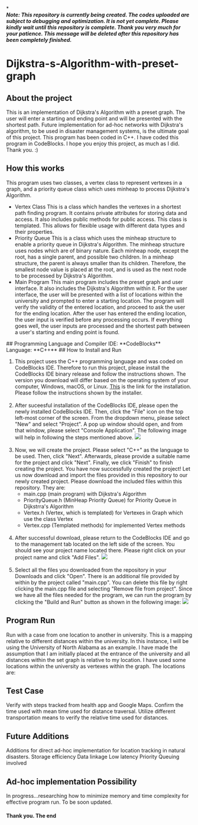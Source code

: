 ********************************************************<br> Note: This repository is currently being created. The codes uploaded are subject to debugging and optimization. It is not yet complete. Please kindly wait until this repository is complete. Thank you very much for your patience. This message will be deleted after this repository has been completely finished. </br>*******************************************************
# Dijkstra-s-Algorithm-with-preset-graph
## About the project
This is an implementation of Dijkstra's Algorithm with a preset graph. The user will enter a starting and ending point and will be presented with the shortest path. Future implementation for ad-hoc networks with Dijkstra's algorithm, to be used in disaster management systems, is the ultimate goal of this project. This program has been coded in C++. I have coded this program in CodeBlocks. I hope you enjoy this project, as much as I did. Thank you. :)

## How this works
This program uses two classes, a vertex class to represent vertexes in a graph, and a priority queue class which uses minheap to process Dijkstra's Algorithm.
<ul>
  <li>
    Vertex Class
    This is a class which handles the vertexes in a shortest path finding program. It contains private attributes for storing data and access. It also includes public methods for public access. This class is templated. This allows for flexible usage with different data types and their properties.
  </li>
  <li>
    Priority Queue
    This is a class which uses the minheap structure to enable a priority queue in Dijkstra's Algorithm. The minheap structure uses nodes which are of binary nature. Each minheap node, except the root, has a single parent, and possible two children. In a minheap structure, the parent is always smaller than its children. Therefore, the smallest node value is placed at the root, and is used as the next node to be processed by Dijkstra's Algorithm.
  </li>
  <li>
    Main Program
    This main program includes the preset graph and user interface. It also includes the Dijkstra's Algorithm within it. For the user interface, the user will be presented with a list of locations within the university and prompted to enter a starting location. The program will verify the validity of the entered location, and proceed to ask the user for the ending location. After the user has entered the ending location, the user input is verified before any processing occurs. If everything goes well, the user inputs are processed and the shortest path between a user's starting and ending point is found.
  </li>
</ul>
## Programming Language and Compiler
IDE: **CodeBlocks**
<br>
Language: **C++**
## How to Install and Run
<ol>
<li>
This project uses the C++ programming language and was coded on CodeBlocks IDE. Therefore to run this project, please install the CodeBlocks IDE binary release and follow the instructions shown. The version you download will differ based on the operating system of your computer, Windows, macOS, or Linux. <a href=https://www.codeblocks.org/downloads/binaries/>This</a> is the link for the installation. Please follow the instructions shown by the installer.
</li>
<br>

<li>
After suceesful installation of the CodeBlocks IDE, please open the newly installed CodeBlocks IDE. Then, click the "File" icon on the top left-most corner of the screen. From the dropdown menu, please select "New" and select "Project". A pop up window should open, and from that window, please select "Console Application". The following image will help in following the steps mentioned above.
<img src="https://github.com/Khant-Khine/Sorting-Algorithms-Visualizer/assets/155600182/af186365-90d5-4839-9d16-bcb3308a863b">
</li>
<br>

<li>
Now, we will create the project. Please select "C++" as the language to be used. Then, click "Next". Afterwards, please provide a suitable name for the project and click "Next". Finally, we click "Finish" to finish creating the project. You have now successfully created the project! Let us now download and import the files provided in this repository to our newly created project. Please download the included files within this repository. They are:
<ul>
<li>
main.cpp (main program) with Dijkstra's Algorithm
</li>
<li>
PriorityQueue.h (MinHeap Priority Queue) for Priority Queue in Dijkstrra's Algorithm
</li>
<li>
Vertex.h (Vertex, which is templated) for Vertexes in Graph which use the class Vertex
</li>
<li>
Vertex.cpp (Templated methods) for implemented Vertex methods
</li>
</ul>
</li>
<br>

<li>
After successful download, please return to the CodeBlocks IDE and go to the management tab located on the left side of the screen. You should see your project name located there. Please right click on your project name and click "Add Files".
<img src="https://github.com/Khant-Khine/Sorting-Algorithms-Visualizer/assets/155600182/05da4006-eeb0-4f32-ac93-d4c3cb1515b0">
</li>
<br>

<li>
Select all the files you downloaded from the repository in your Downloads and click "Open". There is an additional file provided by within by the project called "main.cpp". You can delete this file by right clicking the main.cpp file and selecting "Remove file from project". Since we have all the files needed for the program, we can run the program by clicking the "Build and Run" button as shown in the following image:
<img src="https://github.com/Khant-Khine/Sorting-Algorithms-Visualizer/assets/155600182/d5278d54-6c9a-4f1b-af96-f45b15ce0b49">
</li>
</ol>

## Program Run
Run with a case from one location to another in university. This is a mapping relative to different distances within the university. In this instance, I will be using the University of North Alabama as an example. I have made the assumption that I am initially placed at the entrance of the university and all distances within the set graph is relative to my location. I have used some locations within the university as vertexes within the graph. The locations are:
## Test Case
Verify with steps tracked from health app and Google Maps. Confirm the time used with mean time used for distance traversal. Utilize different transportation means to verify the relative time used for distances.
## Future Additions
Additions for direct ad-hoc implementation for location tracking in natural disasters.
Storage efficiency
Data linkage
Low latency
Priority Queuing involved
## Ad-hoc implementation Possibility
In progress...researching how to minimize memory and time complexity for effective program run.
To be soon updated.


<h4>Thank you. The end</h4>

